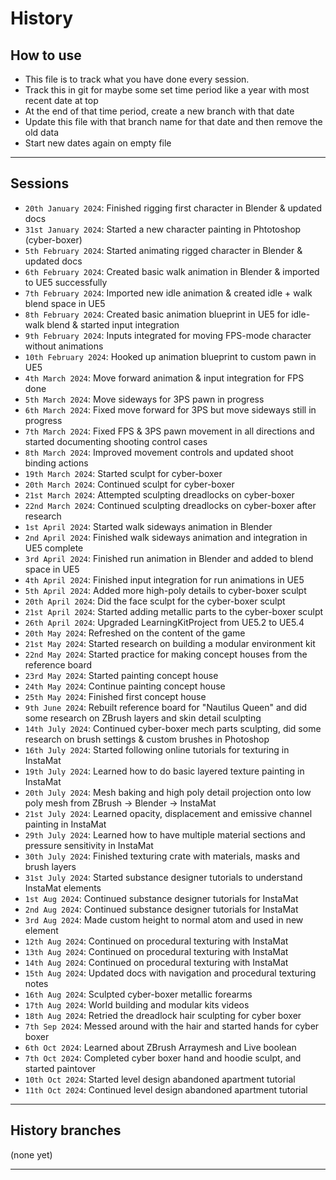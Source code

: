# History

## How to use

- This file is to track what you have done every session.
- Track this in git for maybe some set time period like a year with most recent date at top
- At the end of that time period, create a new branch with that date
- Update this file with that branch name for that date and then remove the old data
- Start new dates again on empty file

---

## Sessions

- `20th January 2024`: Finished rigging first character in Blender & updated docs
- `31st January 2024`: Started a new character painting in Phtotoshop (cyber-boxer)
- `5th February 2024`: Started animating rigged character in Blender & updated docs
- `6th February 2024`: Created basic walk animation in Blender & imported to UE5 successfully
- `7th February 2024`: Imported new idle animation & created idle + walk blend space in UE5
- `8th February 2024`: Created basic animation blueprint in UE5 for idle-walk blend & started input integration
- `9th February 2024`: Inputs integrated for moving FPS-mode character without animations
- `10th February 2024`: Hooked up animation blueprint to custom pawn in UE5
- `4th March 2024`: Move forward animation & input integration for FPS done
- `5th March 2024`: Move sideways for 3PS pawn in progress
- `6th March 2024`: Fixed move forward for 3PS but move sideways still in progress
- `7th March 2024`: Fixed FPS & 3PS pawn movement in all directions and started documenting shooting control cases
- `8th March 2024`: Improved movement controls and updated shoot binding actions
- `19th March 2024`: Started sculpt for cyber-boxer
- `20th March 2024`: Continued sculpt for cyber-boxer
- `21st March 2024`: Attempted sculpting dreadlocks on cyber-boxer
- `22nd March 2024`: Continued sculpting dreadlocks on cyber-boxer after research
- `1st April 2024`: Started walk sideways animation in Blender
- `2nd April 2024`: Finished walk sideways animation and integration in UE5 complete
- `3rd April 2024`: Finished run animation in Blender and added to blend space in UE5
- `4th April 2024`: Finished input integration for run animations in UE5
- `5th April 2024`: Added more high-poly details to cyber-boxer sculpt
- `20th April 2024`: Did the face sculpt for the cyber-boxer sculpt
- `21st April 2024`: Started adding metallic parts to the cyber-boxer sculpt
- `26th April 2024`: Upgraded LearningKitProject from UE5.2 to UE5.4
- `20th May 2024`: Refreshed on the content of the game
- `21st May 2024`: Started research on building a modular environment kit
- `22nd May 2024`: Started practice for making concept houses from the reference board
- `23rd May 2024`: Started painting concept house
- `24th May 2024`: Continue painting concept house
- `25th May 2024`: Finished first concept house
- `9th June 2024`: Rebuilt reference board for "Nautilus Queen" and did some research on ZBrush layers and skin detail sculpting
- `14th July 2024`: Continued cyber-boxer mech parts sculpting, did some research on brush settings & custom brushes in Photoshop
- `16th July 2024`: Started following online tutorials for texturing in InstaMat
- `19th July 2024`: Learned how to do basic layered texture painting in InstaMat
- `20th July 2024`: Mesh baking and high poly detail projection onto low poly mesh from ZBrush -> Blender -> InstaMat
- `21st July 2024`: Learned opacity, displacement and emissive channel painting in InstaMat
- `29th July 2024`: Learned how to have multiple material sections and pressure sensitivity in InstaMat
- `30th July 2024`: Finished texturing crate with materials, masks and brush layers
- `31st July 2024`: Started substance designer tutorials to understand InstaMat elements
- `1st Aug 2024`: Continued substance designer tutorials for InstaMat
- `2nd Aug 2024`: Continued substance designer tutorials for InstaMat
- `3rd Aug 2024`: Made custom height to normal atom and used in new element
- `12th Aug 2024`: Continued on procedural texturing with InstaMat
- `13th Aug 2024`: Continued on procedural texturing with InstaMat
- `14th Aug 2024`: Continued on procedural texturing with InstaMat
- `15th Aug 2024`: Updated docs with navigation and procedural texturing notes
- `16th Aug 2024`: Sculpted cyber-boxer metallic forearms
- `17th Aug 2024`: World building and modular kits videos
- `18th Aug 2024`: Retried the dreadlock hair sculpting for cyber boxer
- `7th Sep 2024`: Messed around with the hair and started hands for cyber boxer
- `6th Oct 2024`: Learned about ZBrush Arraymesh and Live boolean
- `7th Oct 2024`: Completed cyber boxer hand and hoodie sculpt, and started paintover
- `10th Oct 2024`: Started level design abandoned apartment tutorial
- `11th Oct 2024`: Continued level design abandoned apartment tutorial

---

## History branches 

(none yet)

---
